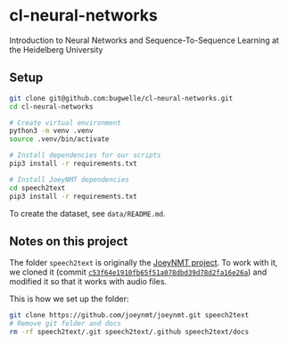 # cl-neural-networks

Introduction to Neural Networks and Sequence-To-Sequence Learning at the Heidelberg University

## Setup

```sh
git clone git@github.com:bugwelle/cl-neural-networks.git
cd cl-neural-networks

# Create virtual environment
python3 -m venv .venv
source .venv/bin/activate

# Install dependencies for our scripts
pip3 install -r requirements.txt

# Install JoeyNMT dependencies
cd speech2text
pip3 install -r requirements.txt
```

To create the dataset, see `data/README.md`.


## Notes on this project

The folder `speech2text` is originally the [JoeyNMT project](https://github.com/joeynmt/joeynmt.git).
To work with it, we cloned it (commit [`c53f64e1910fb65f51a078dbd39d78d2fa16e26a`](https://github.com/joeynmt/joeynmt/tree/c53f64e1910fb65f51a078dbd39d78d2fa16e26a)) and modified it so that it works with audio files.

This is how we set up the folder:

```sh
git clone https://github.com/joeynmt/joeynmt.git speech2text
# Remove git folder and docs
rm -rf speech2text/.git speech2text/.github speech2text/docs
```
